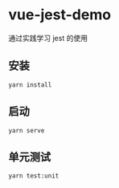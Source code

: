 # vue-jest-demo 

通过实践学习 jest 的使用

## 安装

```
yarn install
```
## 启动

```
yarn serve 
```
## 单元测试

```
yarn test:unit
```